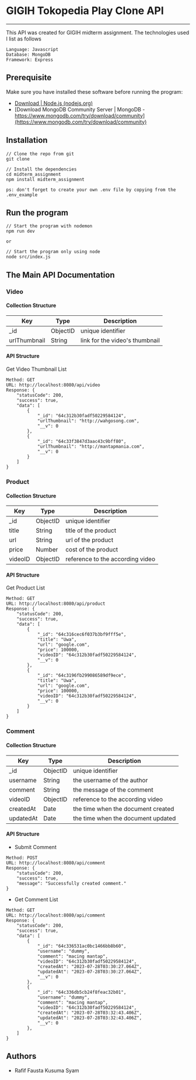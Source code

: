 # GIGIH Tokopedia Play Clone API
---
This API was created for GIGIH midterm assignment. The technologies used I list as follows

```
Language: Javascript
Database: MongoDB
Framework: Express
```

## Prerequisite
Make sure you have installed these software before running the program:
- [Download | Node.js (nodejs.org)](https://nodejs.org/en/download)
- [Download MongoDB Community Server | MongoDB - https://www.mongodb.com/try/download/community](https://www.mongodb.com/try/download/community)

## Installation

```
// Clone the repo from git
git clone 

// Install the dependencies
cd midterm_assignment
npm install midterm_assignment

ps: don't forget to create your own .env file by copying from the .env_example
```

## Run the program

```
// Start the program with nodemon
npm run dev

or

// Start the program only using node
node src/index.js
```

## The Main API Documentation

### Video

#### Collection Structure
| Key | Type | Description |
| --- | ------|-------------|
| _id | ObjectID | unique identifier |
| urlThumbnail | String | link for the video's thumbnail |

#### API Structure
Get Video Thumbnail List
```
Method: GET
URL: http://localhost:8080/api/video
Response: {
    "statusCode": 200,
    "success": true,
    "data": [
        {
            "_id": "64c312b30fadf50229584124",
            "urlThumbnail": "http://wahgosong.com",
            "__v": 0
        },
        {
            "_id": "64c33f3847d3aac43c9bff80",
            "urlThumbnail": "http://mantapmania.com",
            "__v": 0
        }
    ]
}
```

### Product

#### Collection Structure
| Key | Type | Description |
| --- | ------|-------------|
| _id | ObjectID | unique identifier |
| title | String | title of the product |
| url | String | url of the product |
| price | Number | cost of the product |
| videoID | ObjectID | reference to the according video |

#### API Structure
Get Product List
```
Method: GET
URL: http://localhost:8080/api/product
Response: {
    "statusCode": 200,
    "success": true,
    "data": [
        {
            "_id": "64c316cec6f037b3bf9fff5e",
            "title": "Uwa",
            "url": "google.com",
            "price": 100000,
            "videoID": "64c312b30fadf50229584124",
            "__v": 0
        },
        {
            "_id": "64c3196fb299086589df9ece",
            "title": "Uwa",
            "url": "google.com",
            "price": 100000,
            "videoID": "64c312b30fadf50229584124",
            "__v": 0
        }
    ]
}
```

### Comment


#### Collection Structure
| Key | Type | Description |
| --- | ------|-------------|
| _id | ObjectID | unique identifier |
| username | String | the username of the author |
| comment | String | the message of the comment |
| videoID | ObjectID | reference to the according video |
| createdAt | Date | the time when the document created |
| updatedAt | Date | the time when the document updated |

#### API Structure
- Submit Comment
```
Method: POST
URL: http://localhost:8080/api/comment
Response: {
    "statusCode": 200,
    "success": true,
    "message": "Successfully created comment."
}
```

- Get Comment List
```
Method: GET
URL: http://localhost:8080/api/comment
Response: {
    "statusCode": 200,
    "success": true,
    "data": [
        {
            "_id": "64c336531ac0bc1466bb8b60",
            "username": "dummy",
            "comment": "macing mantap",
            "videoID": "64c312b30fadf50229584124",
            "createdAt": "2023-07-28T03:30:27.064Z",
            "updatedAt": "2023-07-28T03:30:27.064Z",
            "__v": 0
        },
        {
            "_id": "64c336db5cb24f8feac32b01",
            "username": "dummy",
            "comment": "macing mantap",
            "videoID": "64c312b30fadf50229584124",
            "createdAt": "2023-07-28T03:32:43.406Z",
            "updatedAt": "2023-07-28T03:32:43.406Z",
            "__v": 0
        },
    ]
}
```

## Authors
- Rafif Fausta Kusuma Syam
